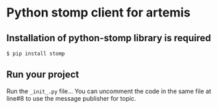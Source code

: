 # Python stomp client for artemis 

## Installation of python-stomp library is required

```
$ pip install stomp
```

## Run your project

Run the ```_init_.py``` file... You can uncomment the code in the same file at line#8 to use the message publisher for topic.
